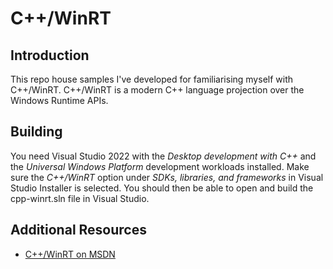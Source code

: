 # C++/WinRT

## Introduction

This repo house samples I've developed for familiarising myself with C++/WinRT. C++/WinRT is a modern C++ language projection over the Windows Runtime APIs.

## Building

You need Visual Studio 2022 with the _Desktop development with C++_ and the _Universal Windows Platform_ development workloads installed. Make sure the _C++/WinRT_ option under _SDKs, libraries, and frameworks_ in Visual Studio Installer is selected. You should then be able to open and build the cpp-winrt.sln file in Visual Studio. 

## Additional Resources

* [C++/WinRT on MSDN](https://learn.microsoft.com/en-us/windows/uwp/cpp-and-winrt-apis/)
